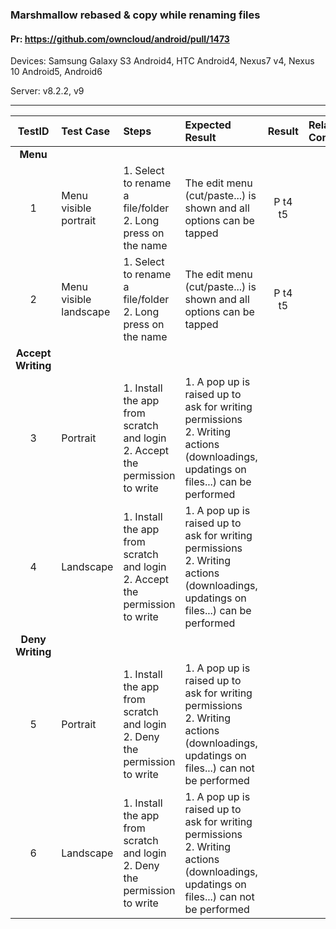 ###  Marshmallow rebased & copy while renaming files 

#### Pr: https://github.com/owncloud/android/pull/1473 

Devices:  Samsung Galaxy S3 Android4, HTC Android4, Nexus7 v4, Nexus 10 Android5, Android6

Server: v8.2.2, v9

---

 
| TestID | Test Case | Steps | Expected Result | Result | Related Comment |
| :----: | :-------- | :---- | :-------------- | :-----:| :-------------- |
|**Menu**||||||
| 1 | Menu visible portrait  |  1. Select to rename a file/folder<br>2. Long press on the name | The edit menu (cut/paste...) is shown and all options can be tapped  | P t4 t5 |  |
| 2 | Menu visible landscape  |  1. Select to rename a file/folder<br>2. Long press on the name | The edit menu (cut/paste...) is shown and all options can be tapped  | P t4 t5 |  |
|**Accept Writing**||||||
| 3 | Portrait  |  1. Install the app from scratch and login<br>2. Accept the permission to write | 1. A pop up is raised up to ask for writing permissions<br>2. Writing actions (downloadings, updatings on files...) can be performed |  |  |
| 4 | Landscape  |  1. Install the app from scratch and login<br>2. Accept the permission to write | 1. A pop up is raised up to ask for writing permissions<br>2. Writing actions (downloadings, updatings on files...) can be performed |  |  |
|**Deny Writing**||||||
| 5 | Portrait  |  1. Install the app from scratch and login<br>2. Deny the permission to write | 1. A pop up is raised up to ask for writing permissions<br>2. Writing actions (downloadings, updatings on files...) can not be performed |  |  |
| 6 | Landscape  |  1. Install the app from scratch and login<br>2. Deny the permission to write | 1. A pop up is raised up to ask for writing permissions<br>2. Writing actions (downloadings, updatings on files...) can not be performed |  |  |